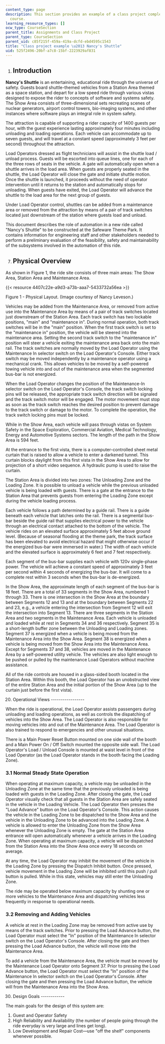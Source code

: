 ```yaml
---
content_type: page
description: This section provides an example of a class project completed for the
  course.
learning_resource_types: []
ocw_type: CourseSection
parent_title: Assignments and Class Project
parent_type: CourseSection
parent_uid: c85f215f-459a-419a-dcfd-ebd4595c1543
title: "Class project example \u2013 Nancy's Shuttle"
uid: 525f2496-20bf-a7c8-15bf-2223929af831
---
```


1.  Introduction
    ------------
    

**Nancy's Shuttle** is an entertaining, educational ride through the universe of safety. Guests board shuttle-themed vehicles from a Station Area themed as a space station, and depart for a low speed ride through various vistas designed to expose the rider to concepts of software and systems safety. The Show Area consists of three-dimensional sets recreating scenes of nuclear generators, airport control towers, bio-imaging systems, and other instances where software plays an integral role in system safety.

The attraction is capable of supporting a rider capacity of 1400 guests per hour, with the guest experience lasting approximately four minutes including unloading and loading operations. Each vehicle can accommodate up to seven guests, and will travel at a constant speed (approximately 3 feet per second) throughout the attraction.

Load Operators dressed as flight technicians will assist in the shuttle load / unload process. Guests will be escorted into queue lines, one for each of the three rows of seats in the vehicle. A gate will automatically open when a shuttle arrives in the load area. When guests are properly seated in the shuttle, the Load Operator will close the gate and initiate shuttle motion. Once the shuttle is launched, it proceeds without the need of operator intervention until it returns to the station and automatically stops for unloading. When guests have exited, the Load Operator will advance the shuttle to the load area for the next group of guests.

Under Load Operator control, shuttles can be added from a maintenance area or removed from the attraction by means of a pair of track switches located just downstream of the station where guests load and unload.

This document describes the role of automation in a new ride called "Nancy's Shuttle" to be constructed at the Safeware Theme Park. It contains information for engineering staff and other stakeholders needed to perform a preliminary evaluation of the feasibility, safety and maintainability of the subsystems involved in the automation of this ride.

7.  Physical Overview
    -----------------
    

As shown in Figure 1, the ride site consists of three main areas: The Show Area, Station Area and Maintenance Area.

{{< resource 4407c22e-a9d3-a73b-aaa7-5433732a56ea >}}

Figure 1 - Physical Layout. (Image courtesy of Nancy Leveson.)

Vehicles may be added from the Maintenance Area, or removed from active use into the Maintenance Area by means of a pair of track switches located just downstream of the Station Area. Each track switch has two lockable positions, "main" and "maintenance in". During normal operation, both track switches will be in the "main" position. When the first track switch is set to the "maintenance in" position, the vehicle will be steered into the maintenance area. Setting the second track switch to the "maintenance in" position will steer a vehicle exiting the maintenance area back onto the main rail. The track switches are normally moved by the Load Operator using the Maintenance In selector switch on the Load Operator's Console. Either track switch may be moved independently by a maintenance operator using a mechanical crank. This allows vehicles to be moved by a self-powered towing vehicle into and out of the maintenance area when the segmented bus-bar is not energized.

When the Load Operator changes the position of the Maintenance-In selector switch on the Load Operator's Console, the track switch locking pins will be released, the appropriate track switch direction will be signaled and the track switch motor will be engaged. The motor movement must stop as soon as the track switch reaches the desired position to prevent damage to the track switch or damage to the motor. To complete the operation, the track switch locking pins must be locked.

While in the Show Area, each vehicle will pass through vistas on System Safety in the Space Exploration, Commercial Aviation, Medical Technology, Energy and Automotive Systems sectors. The length of the path in the Show Area is 594 feet.

At the entrance to the first vista, there is a computer-controlled sheet metal curtain that is raised to allow a vehicle to enter a darkened tunnel. This curtain blocks daylight from this first vista in the Show Area to allow for projection of a short video sequence. A hydraulic pump is used to raise the curtain.

The Station Area is divided into two zones: The Unloading Zone and the Loading Zone. It is possible to unload a vehicle while the previous unloaded vehicle is being loaded with guests. There is a gate at the entrance to the Station Area that prevents guests from entering the Loading Zone except during the vehicle loading process.

Each vehicle follows a path determined by a guide rail. There is a guide beneath each vehicle that latches onto the rail. There is a segmental bus-bar beside the guide rail that supplies electrical power to the vehicle through an electrical contact attached to the bottom of the vehicle. The vehicle rides on an elevated surface approximately 5 feet above ground level. (Because of seasonal flooding at the theme park, the track surface has been elevated to avoid electrical hazard that might otherwise occur if the energized bus-bar were immersed in water.) The width of each vehicle and the elevated surface is approximately 6 feet and 7 feet respectively.

Each segment of the bus-bar supplies each vehicle with 120v single-phase power. The vehicle will achieve a constant speed of approximately 3 feet per second within 4 seconds of energizing the bus-bar. It will come to a complete rest within 3 seconds when the bus-bar is de-energized.

In the Show Area, the approximate length of each segment of the bus-bar is 18 feet. There are a total of 33 segments in the Show Area, numbered 1 through 33. There is one intersection in the Show Area at the boundary between Segments 12 and 13 and at the boundary between Segments 22 and 23, e.g., a vehicle entering the intersection from Segment 12 will exit the intersection into Segment 13. There are three segments in the Station Area and two segments in the Maintenance Area. Each vehicle is unloaded and loaded while at rest in Segments 34 and 36 respectively. Segment 35 is a short-length buffer zone between the Unloading and Loading zones. Segment 37 is energized when a vehicle is being moved from the Maintenance Area into the Show Area. Segment 38 is energized when a vehicle is being moved from the Show Area into the Maintenance Area. Except for Segments 37 and 38, vehicles are moved in the Maintenance Area by a self-powered utility vehicle. The vehicles are also light enough to be pushed or pulled by the maintenance Load Operators without machine assistance.

All of the ride controls are housed in a glass-sided booth located in the Station Area. Within this booth, the Load Operator has an unobstructed view of the entire Station Area and the initial portion of the Show Area (up to the curtain just before the first vista).

20.  Operational Views
    -----------------
    

When the ride is operational, the Load Operator assists passengers during unloading and loading operations, as well as controls the dispatching of vehicles into the Show Area. The Load Operator is also responsible for moving vehicles into and out of the Maintenance Area. The Load Operator is also trained to respond to emergencies and other unusual situations.

There is a Main Power Reset Button mounted on one side wall of the booth and a Main Power On / Off Switch mounted the opposite side wall. The Load Operator's Load / Unload Console is mounted at waist level in front of the Load Operator (as the Load Operator stands in the booth facing the Loading Zone).

### 3.1 Normal Steady State Operation

When operating at maximum capacity, a vehicle may be unloaded in the Unloading Zone at the same time that the previously unloaded is being loaded with guests in the Loading Zone. After closing the gate, the Load Operator visually check that all guests in the Station Area are safely seated in the vehicle in the Loading Vehicle. The Load Operator then presses the "Load Advance" button on the Load Operator's Console. This action causes the vehicle in the Loading Zone to be dispatched to the Show Area and the vehicle in the Unloading Zone to be advanced into the Loading Zone. A vehicle is allowed to enter the Unloading Zone from the Show Area whenever the Unloading Zone is empty. The gate at the Station Area entrance will open automatically whenever a vehicle arrives in the Loading Zone. When operating at maximum capacity, a vehicle will be dispatched from the Station Area into the Show Area once every 18 seconds on average.

At any time, the Load Operator may inhibit the movement of the vehicle in the Loading Zone by pressing the Dispatch Inhibit button. Once pressed, vehicle movement in the Loading Zone will be inhibited until this push / pull button is pulled. While in this state, vehicles may still enter the Unloading Zone.

The ride may be operated below maximum capacity by shunting one or more vehicles to the Maintenance Area and dispatching vehicles less frequently in response to operational needs.

### 3.2 Removing and Adding Vehicles

A vehicle at rest in the Loading Zone may be removed from active use by means of the track switches. Prior to pressing the Load Advance button, the Load Operator must select the "In" position of the Maintenance In selector switch on the Load Operator's Console. After closing the gate and then pressing the Load Advance button, the vehicle will move into the Maintenance Area.

To add a vehicle from the Maintenance Area, the vehicle must be moved by the Maintenance Load Operator onto Segment 37. Prior to pressing the Load Advance button, the Load Operator must select the "In" position of the Maintenance In selector switch on the Load Operator's Console. After closing the gate and then pressing the Load Advance button, the vehicle will from the Maintenance Area into the Show Area.

30.  Design Goals
    ------------
    

The main goals for the design of this system are:

1.  Guest and Operator Safety
2.  High Reliability and Availability (the number of people going through the ride everyday is very large and lines get long).
3.  Low Development and Repair Cost—use "off the shelf" components whenever possible.